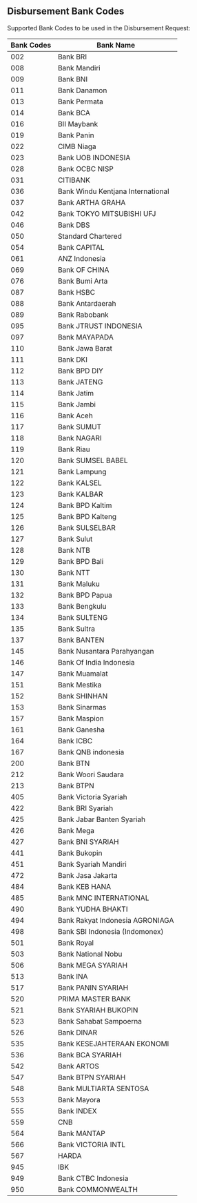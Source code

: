 ## Disbursement Bank Codes

Supported Bank Codes to be used in the Disbursement Request:

Bank Codes | Bank Name
---------- | ---------
002	| Bank BRI
008	| Bank Mandiri
009	| Bank BNI
011	| Bank Danamon
013	| Bank Permata
014	| Bank BCA
016	| BII Maybank
019	| Bank Panin
022	| CIMB Niaga
023	| Bank UOB INDONESIA
028	| Bank OCBC NISP
031	| CITIBANK
036	| Bank Windu Kentjana International
037	| Bank ARTHA GRAHA
042	| Bank TOKYO MITSUBISHI UFJ
046	| Bank DBS
050	| Standard Chartered
054	| Bank CAPITAL
061	| ANZ Indonesia
069	| Bank OF CHINA
076	| Bank Bumi Arta
087 | Bank HSBC
088	| Bank Antardaerah
089	| Bank Rabobank
095	| Bank JTRUST INDONESIA
097	| Bank MAYAPADA
110	| Bank Jawa Barat
111	| Bank DKI
112	| Bank BPD DIY
113	| Bank JATENG
114	| Bank Jatim
115	| Bank Jambi
116	| Bank Aceh
117	| Bank SUMUT
118	| Bank NAGARI
119	| Bank Riau
120	| Bank SUMSEL BABEL
121	| Bank Lampung
122	| Bank KALSEL
123	| Bank KALBAR
124	| Bank BPD Kaltim
125	| Bank BPD Kalteng
126	| Bank SULSELBAR
127	| Bank Sulut
128	| Bank NTB
129	| Bank BPD Bali
130	| Bank NTT
131	| Bank Maluku
132	| Bank BPD Papua
133	| Bank Bengkulu
134	| Bank SULTENG
135	| Bank Sultra
137	| Bank BANTEN
145	| Bank Nusantara Parahyangan
146	| Bank Of India Indonesia
147	| Bank Muamalat
151	| Bank Mestika
152	| Bank SHINHAN
153	| Bank Sinarmas
157	| Bank Maspion
161	| Bank Ganesha
164	| Bank ICBC
167	| Bank QNB indonesia
200	| Bank BTN
212	| Bank Woori Saudara
213	| Bank BTPN
405	| Bank Victoria Syariah
422	| Bank BRI Syariah
425	| Bank Jabar Banten Syariah
426	| Bank Mega
427	| Bank BNI SYARIAH
441	| Bank Bukopin
451	| Bank Syariah Mandiri
472	| Bank Jasa Jakarta
484	| Bank KEB HANA
485	| Bank MNC INTERNATIONAL
490	| Bank YUDHA BHAKTI
494	| Bank Rakyat Indonesia AGRONIAGA
498	| Bank SBI Indonesia (Indomonex)
501	| Bank Royal
503	| Bank National Nobu
506	| Bank MEGA SYARIAH
513	| Bank INA
517	| Bank PANIN SYARIAH
520	| PRIMA MASTER BANK
521	| Bank SYARIAH BUKOPIN
523	| Bank Sahabat Sampoerna
526	| Bank DINAR
535	| Bank KESEJAHTERAAN EKONOMI
536	| Bank BCA SYARIAH
542	| Bank ARTOS
547	| Bank BTPN SYARIAH
548	| Bank MULTIARTA SENTOSA
553	| Bank Mayora
555	| Bank INDEX
559	| CNB
564	| Bank MANTAP
566	| Bank VICTORIA INTL
567	| HARDA
945	| IBK
949	| Bank CTBC Indonesia
950	| Bank COMMONWEALTH

